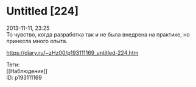 Untitled [224]
===============

   
 2013-11-11, 23:25   
  То чувство, когда разработка так и не была внедрена на практике, но принесла много опыта.   
    
 <https://diary.ru/~zHz00/p193111169_untitled-224.htm>   
   
 Теги:   
 [[Наблюдения]]   
 ID: p193111169